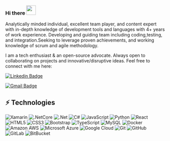 ### Hi there  <img src="https://raw.githubusercontent.com/aemmadi/aemmadi/master/wave.gif" width="30">

Analytically minded individual, excellent team player, and content expert with in-depth knowledge of development tools and languages with 4+ years of work experience.
Developing and guiding team including coding,testing, and integration.Seeking to leverage proven achievements, and working knowledge of scrum and agile methodology.

I am a tech enthusiast & an open-source advocate. Always open to collaborating on projects and innovative/disruptive ideas. Feel free to connect with me here:

[![Linkedin Badge](https://img.shields.io/badge/-mkvimalan-blue?style=flat-square&logo=Linkedin&logoColor=white&link=https://www.linkedin.com/in/mkvimalan/)](https://www.linkedin.com/in/mkvimalan/)

[![Gmail Badge](https://img.shields.io/badge/-kiruvi5@gmail.com-c14438?style=flat-square&logo=Gmail&logoColor=white&link=mailto:kiruvi5@gmail.com)](mailto:kiruvi5@gmail.com)

## ⚡ Technologies

![Xamarin](https://img.shields.io/badge/Xamarin-Xamarin-yellow)
![.NetCore](https://img.shields.io/badge/.NetCore-DotNetCore-brightgreen)
![.Net](https://img.shields.io/badge/.Net-DotNet-blueviolet)
![C#](https://img.shields.io/badge/C%23-CSharp-orange)
![JavaScript](https://img.shields.io/badge/-JavaScript-black?style=flat-square&logo=javascript)
![Python](https://img.shields.io/badge/-Python-black?style=flat-square&logo=Python)
![React](https://img.shields.io/badge/-React-black?style=flat-square&logo=react)
![HTML5](https://img.shields.io/badge/-HTML5-E34F26?style=flat-square&logo=html5&logoColor=white)
![CSS3](https://img.shields.io/badge/-CSS3-1572B6?style=flat-square&logo=css3)
![Bootstrap](https://img.shields.io/badge/-Bootstrap-563D7C?style=flat-square&logo=bootstrap)
![TypeScript](https://img.shields.io/badge/-TypeScript-007ACC?style=flat-square&logo=typescript)
![MySQL](https://img.shields.io/badge/-MySQL-black?style=flat-square&logo=mysql)
![Docker](https://img.shields.io/badge/-Docker-black?style=flat-square&logo=docker)
![Amazon AWS](https://img.shields.io/badge/Amazon%20AWS-232F3E?style=flat-square&logo=amazon-aws)
![Microsoft Azure](https://img.shields.io/badge/Microsoft%20Azure-232F7E?style=flat-square&logo=microsoft-azure)
![Google Cloud](https://img.shields.io/badge/Google%20Cloud-black?style=flat-square&logo=google-cloud)
![Git](https://img.shields.io/badge/-Git-black?style=flat-square&logo=git)
![GitHub](https://img.shields.io/badge/-GitHub-181717?style=flat-square&logo=github)
![GitLab](https://img.shields.io/badge/-GitLab-FCA121?style=flat-square&logo=gitlab)
![BitBucket](https://img.shields.io/badge/-BitBucket-darkblue?style=flat-square&logo=bitbucket)


